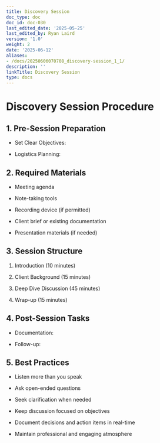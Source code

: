 ```yaml
---
title: Discovery Session
doc_type: doc
doc_id: doc-030
last_edited_date: '2025-05-25'
last_edited_by: Ryan Laird
version: '1.0'
weight: 2
date: '2025-06-12'
aliases:
- /docs/20250606070708_discovery-session_1_1/
description: ''
linkTitle: Discovery Session
type: docs
---
```


# Discovery Session Procedure

## 1. Pre-Session Preparation

- Set Clear Objectives:

- Logistics Planning:

## 2. Required Materials

- Meeting agenda

- Note-taking tools

- Recording device (if permitted)

- Client brief or existing documentation

- Presentation materials (if needed)

## 3. Session Structure

1. Introduction (10 minutes)

1. Client Background (15 minutes)

1. Deep Dive Discussion (45 minutes)

1. Wrap-up (15 minutes)

## 4. Post-Session Tasks

- Documentation:

- Follow-up:

## 5. Best Practices

- Listen more than you speak

- Ask open-ended questions

- Seek clarification when needed

- Keep discussion focused on objectives

- Document decisions and action items in real-time

- Maintain professional and engaging atmosphere

<!-- Unsupported block type: callout -->
